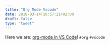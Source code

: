 ```yaml
---
title: "Org Mode Vscode"
date: 2018-03-14T10:57:21+02:00
draft: false
type: "tweet"
---
```

Here we are: [org-mode in VS Code](https://news.ycombinator.com/item?id=16198369)! `#org` `#vscode`
<!--more-->

